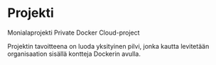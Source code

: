 # Projekti
Monialaprojekti
Private Docker Cloud-project

Projektin tavoitteena on luoda yksityinen pilvi, jonka kautta levitetään organisaation sisällä kontteja Dockerin avulla.